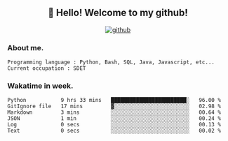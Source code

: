<h2 align="center">👋 Hello! Welcome to my github! </h2>
<p align="center">
  <a href="https://github.com/usergwen"><img src="https://img.shields.io/badge/GitHub-24292e" alt="github"></a>
</p>

### About me.

```Plain Text
Programming language : Python, Bash, SQL, Java, Javascript, etc...
Current occupation : SDET
```
### Wakatime in week.

<!--START_SECTION:waka-->

```text
Python           9 hrs 33 mins   ████████████████████████░   96.00 %
GitIgnore file   17 mins         ▓░░░░░░░░░░░░░░░░░░░░░░░░   02.98 %
Markdown         3 mins          ░░░░░░░░░░░░░░░░░░░░░░░░░   00.64 %
JSON             1 min           ░░░░░░░░░░░░░░░░░░░░░░░░░   00.24 %
Log              0 secs          ░░░░░░░░░░░░░░░░░░░░░░░░░   00.13 %
Text             0 secs          ░░░░░░░░░░░░░░░░░░░░░░░░░   00.02 %
```

<!--END_SECTION:waka-->
